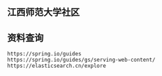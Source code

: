 ## 江西师范大学社区

## 资料查询
    https://spring.io/guides
    https://spring.io/guides/gs/serving-web-content/
    https://elasticsearch.cn/explore